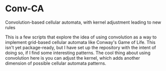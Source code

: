 # Conv-CA
Convolution-based cellular automata, with kernel adjustment leading to new rules

This is a few scripts that explore the idea of using convolution as a way to implement grid-based cellular automata like Conway's Game of Life. This isn't yet package-ready, but I have set up the repository with the intent of doing so, if I find some interesting patterns. The cool thing about using convolution here is you can adjust the kernel, which adds another dimension of possible cellular automata patterns. 
